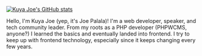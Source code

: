 [![Kuya Joe's GitHub stats](https://github-readme-stats.vercel.app/api?username=kuya-joe)](https://github.com/kuya-joe/github-readme-stats)

Hello, I'm Kuya Joe (yep, it's Joe Palala)! I'm a web developer, speaker, and tech community leader. From my roots as a PHP developer (PHPWCMS, anyone?) I learned the basics and eventually landed into frontend. I try to keep up with frontend technology,  especially since it keeps changing every few years.
